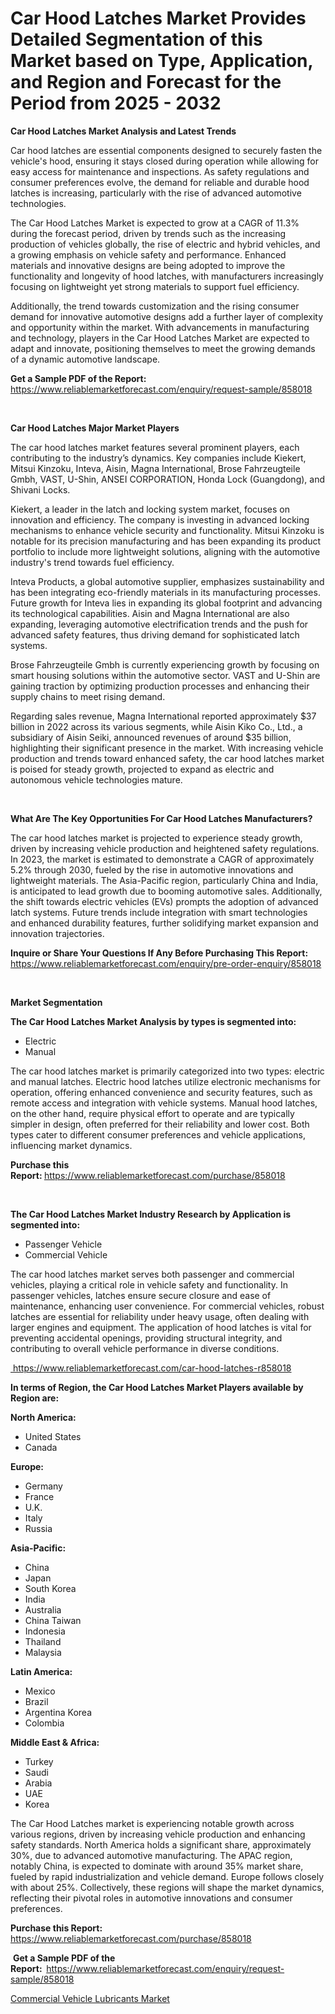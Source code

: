 <p><h1>Car Hood Latches Market Provides Detailed Segmentation of this Market based on Type, Application, and Region and Forecast for the Period from 2025 - 2032</h1></p><p><strong>Car Hood Latches Market Analysis and Latest Trends</strong></p>
<p><p>Car hood latches are essential components designed to securely fasten the vehicle's hood, ensuring it stays closed during operation while allowing for easy access for maintenance and inspections. As safety regulations and consumer preferences evolve, the demand for reliable and durable hood latches is increasing, particularly with the rise of advanced automotive technologies.</p><p>The Car Hood Latches Market is expected to grow at a CAGR of 11.3% during the forecast period, driven by trends such as the increasing production of vehicles globally, the rise of electric and hybrid vehicles, and a growing emphasis on vehicle safety and performance. Enhanced materials and innovative designs are being adopted to improve the functionality and longevity of hood latches, with manufacturers increasingly focusing on lightweight yet strong materials to support fuel efficiency.</p><p>Additionally, the trend towards customization and the rising consumer demand for innovative automotive designs add a further layer of complexity and opportunity within the market. With advancements in manufacturing and technology, players in the Car Hood Latches Market are expected to adapt and innovate, positioning themselves to meet the growing demands of a dynamic automotive landscape.</p></p>
<p><strong>Get a Sample PDF of the Report:&nbsp;</strong> <a href="https://www.reliablemarketforecast.com/enquiry/request-sample/858018?utm_campaign=2288&utm_medium=2&utm_source=Github&utm_content=ia&utm_term=30032025&utm_id=car-hood-latches">https://www.reliablemarketforecast.com/enquiry/request-sample/858018</a></p>
<p>&nbsp;</p>
<p><strong>Car Hood Latches Major Market Players</strong></p>
<p><p>The car hood latches market features several prominent players, each contributing to the industry’s dynamics. Key companies include Kiekert, Mitsui Kinzoku, Inteva, Aisin, Magna International, Brose Fahrzeugteile Gmbh, VAST, U-Shin, ANSEI CORPORATION, Honda Lock (Guangdong), and Shivani Locks. </p><p>Kiekert, a leader in the latch and locking system market, focuses on innovation and efficiency. The company is investing in advanced locking mechanisms to enhance vehicle security and functionality. Mitsui Kinzoku is notable for its precision manufacturing and has been expanding its product portfolio to include more lightweight solutions, aligning with the automotive industry's trend towards fuel efficiency. </p><p>Inteva Products, a global automotive supplier, emphasizes sustainability and has been integrating eco-friendly materials in its manufacturing processes. Future growth for Inteva lies in expanding its global footprint and advancing its technological capabilities. Aisin and Magna International are also expanding, leveraging automotive electrification trends and the push for advanced safety features, thus driving demand for sophisticated latch systems.</p><p>Brose Fahrzeugteile Gmbh is currently experiencing growth by focusing on smart housing solutions within the automotive sector. VAST and U-Shin are gaining traction by optimizing production processes and enhancing their supply chains to meet rising demand.</p><p>Regarding sales revenue, Magna International reported approximately $37 billion in 2022 across its various segments, while Aisin Kiko Co., Ltd., a subsidiary of Aisin Seiki, announced revenues of around $35 billion, highlighting their significant presence in the market. With increasing vehicle production and trends toward enhanced safety, the car hood latches market is poised for steady growth, projected to expand as electric and autonomous vehicle technologies mature.</p></p>
<p>&nbsp;</p>
<p><strong>What Are The Key Opportunities For Car Hood Latches Manufacturers?</strong></p>
<p><p>The car hood latches market is projected to experience steady growth, driven by increasing vehicle production and heightened safety regulations. In 2023, the market is estimated to demonstrate a CAGR of approximately 5.2% through 2030, fueled by the rise in automotive innovations and lightweight materials. The Asia-Pacific region, particularly China and India, is anticipated to lead growth due to booming automotive sales. Additionally, the shift towards electric vehicles (EVs) prompts the adoption of advanced latch systems. Future trends include integration with smart technologies and enhanced durability features, further solidifying market expansion and innovation trajectories.</p></p>
<p><strong>Inquire or Share Your Questions If Any Before Purchasing This Report:</strong> <a href="https://www.reliablemarketforecast.com/enquiry/pre-order-enquiry/858018?utm_campaign=2288&utm_medium=2&utm_source=Github&utm_content=ia&utm_term=30032025&utm_id=car-hood-latches">https://www.reliablemarketforecast.com/enquiry/pre-order-enquiry/858018</a></p>
<p>&nbsp;</p>
<p><strong>Market Segmentation</strong></p>
<p><strong>The Car Hood Latches Market Analysis by types is segmented into:</strong></p>
<p><ul><li>Electric</li><li>Manual</li></ul></p>
<p><p>The car hood latches market is primarily categorized into two types: electric and manual latches. Electric hood latches utilize electronic mechanisms for operation, offering enhanced convenience and security features, such as remote access and integration with vehicle systems. Manual hood latches, on the other hand, require physical effort to operate and are typically simpler in design, often preferred for their reliability and lower cost. Both types cater to different consumer preferences and vehicle applications, influencing market dynamics.</p></p>
<p><strong>Purchase this Report:&nbsp;</strong><a href="https://www.reliablemarketforecast.com/purchase/858018?utm_campaign=2288&utm_medium=2&utm_source=Github&utm_content=ia&utm_term=30032025&utm_id=car-hood-latches">https://www.reliablemarketforecast.com/purchase/858018</a></p>
<p>&nbsp;</p>
<p><strong>The Car Hood Latches Market Industry Research by Application is segmented into:</strong></p>
<p><ul><li>Passenger Vehicle</li><li>Commercial Vehicle</li></ul></p>
<p><p>The car hood latches market serves both passenger and commercial vehicles, playing a critical role in vehicle safety and functionality. In passenger vehicles, latches ensure secure closure and ease of maintenance, enhancing user convenience. For commercial vehicles, robust latches are essential for reliability under heavy usage, often dealing with larger engines and equipment. The application of hood latches is vital for preventing accidental openings, providing structural integrity, and contributing to overall vehicle performance in diverse conditions.</p></p>
<p><a href="https://www.reliablemarketforecast.com/car-hood-latches-r858018?utm_campaign=2288&utm_medium=2&utm_source=Github&utm_content=ia&utm_term=30032025&utm_id=car-hood-latches">&nbsp;https://www.reliablemarketforecast.com/car-hood-latches-r858018</a></p>
<p><strong>In terms of Region, the Car Hood Latches Market Players available by Region are:</strong></p>
<p>
    <p> <strong> North America: </strong>
        <ul>
            <li>United States</li>
            <li>Canada</li>
        </ul>
        </p> 
    <p> <strong> Europe: </strong>
        <ul>
            <li>Germany</li>
            <li>France</li>
            <li>U.K.</li>
            <li>Italy</li>
            <li>Russia</li>
        </ul>
        </p> 
    <p> <strong> Asia-Pacific: </strong>
        <ul>
            <li>China</li>
            <li>Japan</li>
            <li>South Korea</li>
            <li>India</li>
            <li>Australia</li>
            <li>China Taiwan</li>
            <li>Indonesia</li>
            <li>Thailand</li>
            <li>Malaysia</li>
        </ul>
        </p> 
    <p> <strong> Latin America: </strong>
        <ul>
            <li>Mexico</li>
            <li>Brazil</li>
            <li>Argentina Korea</li>
            <li>Colombia</li>
        </ul>
        </p> 
    <p> <strong> Middle East & Africa: </strong>
        <ul>
            <li>Turkey</li>
            <li>Saudi</li>
            <li>Arabia</li>
            <li>UAE</li>
            <li>Korea</li>
        </ul>
    </p>
    </p>
<p><p>The Car Hood Latches market is experiencing notable growth across various regions, driven by increasing vehicle production and enhancing safety standards. North America holds a significant share, approximately 30%, due to advanced automotive manufacturing. The APAC region, notably China, is expected to dominate with around 35% market share, fueled by rapid industrialization and vehicle demand. Europe follows closely with about 25%. Collectively, these regions will shape the market dynamics, reflecting their pivotal roles in automotive innovations and consumer preferences.</p></p>
<p><strong>Purchase this Report: </strong><a href="https://www.reliablemarketforecast.com/purchase/858018?utm_campaign=2288&utm_medium=2&utm_source=Github&utm_content=ia&utm_term=30032025&utm_id=car-hood-latches">https://www.reliablemarketforecast.com/purchase/858018</a></p>
<p>&nbsp;<strong>Get a Sample PDF of the Report:&nbsp;&nbsp;</strong><a href="https://www.reliablemarketforecast.com/enquiry/request-sample/858018?utm_campaign=2288&utm_medium=2&utm_source=Github&utm_content=ia&utm_term=30032025&utm_id=car-hood-latches">https://www.reliablemarketforecast.com/enquiry/request-sample/858018</a></p>
<p><strong></strong></p>
<p><p><a href="https://github.com/suleimannichelle7/Market-Research-Report-List-1/blob/main/commercial-vehicle-lubricants-market.md?utm_campaign=2288&utm_medium=2&utm_source=Github&utm_content=ia&utm_term=30032025&utm_id=car-hood-latches">Commercial Vehicle Lubricants Market</a></p></p>